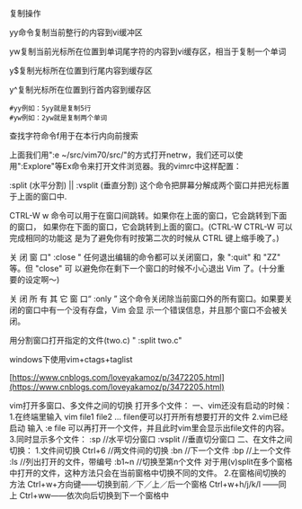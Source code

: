 
复制操作

yy命令复制当前整行的内容到vi缓冲区

yw复制当前光标所在位置到单词尾字符的内容到vi缓存区，相当于复制一个单词

y$复制光标所在位置到行尾内容到缓存区

y^复制光标所在位置到行首内容到缓存区

    #yy例如：5yy就是复制5行
    #yw例如：2yw就是复制两个单词

查找字符命令f用于在本行内向前搜索

上面我们用":e ~/src/vim70/src/"的方式打开netrw，我们还可以使用":Explore"等Ex命令来打开文件浏览器。我的vimrc中这样配置：


:split (水平分割) || :vsplit (垂直分割)
这个命令把屏幕分解成两个窗口并把光标置于上面的窗口中.

CTRL-W w 命令可以用于在窗口间跳转。如果你在上面的窗口，它会跳转到下面的窗口，
如果你在下面的窗口，它会跳转到上面的窗口。(CTRL-W CTRL-W 可以完成相同的功能这
是为了避免你有时按第二次的时候从 CTRL 键上缩手晚了。)

关 闭 窗 口" :close "
任何退出编辑的命令都可以关闭窗口，象 ":quit" 和 "ZZ" 等。但 "close" 可
以避免你在剩下一个窗口的时候不小心退出 Vim 了。(十分重要的设定啊～)

关 闭 所 有 其 它 窗 口“ :only ”
这个命令关闭除当前窗口外的所有窗口。如果要关闭的窗口中有一个没有存盘，Vim 会显
示一个错误信息，并且那个窗口不会被关闭。

用分割窗口打开指定的文件(two.c) " :split two.c"


windows下使用vim+ctags+taglist

[https://www.cnblogs.com/loveyakamoz/p/3472205.html](https://www.cnblogs.com/loveyakamoz/p/3472205.html)



vim打开多窗口、多文件之间的切换
打开多个文件：
一、vim还没有启动的时候：
1.在终端里输入 
vim file1 file2 ... filen便可以打开所有想要打开的文件
2.vim已经启动
输入
:e file
可以再打开一个文件，并且此时vim里会显示出file文件的内容。
3.同时显示多个文件：
:sp         //水平切分窗口
:vsplit     //垂直切分窗口
二、在文件之间切换：
1.文件间切换
Ctrl+6  //两文件间的切换
:bn      //下一个文件
:bp      //上一个文件
:ls       //列出打开的文件，带编号
:b1~n  //切换至第n个文件
对于用(v)split在多个窗格中打开的文件，这种方法只会在当前窗格中切换不同的文件。
2.在窗格间切换的方法
Ctrl+w+方向键——切换到前／下／上／后一个窗格
Ctrl+w+h/j/k/l ——同上
Ctrl+ww——依次向后切换到下一个窗格中
